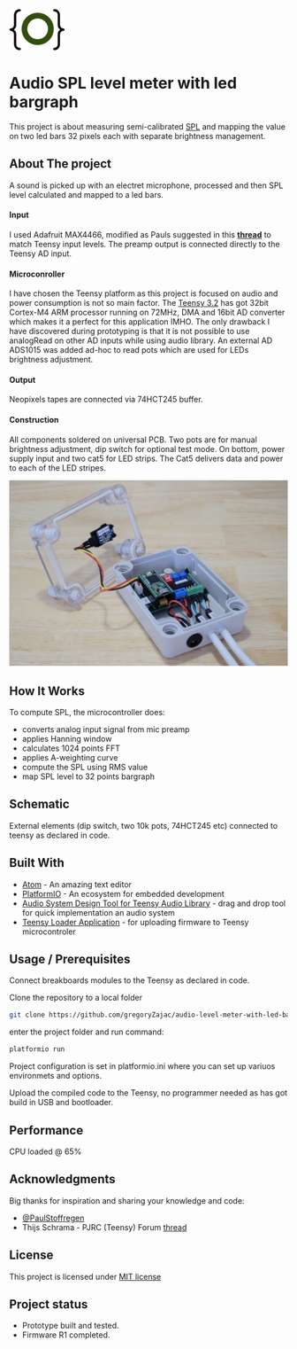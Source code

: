 <a href="http://gz.technology" target="_blank">![logo](doc/logo.png)</a>

# Audio SPL level meter with led bargraph

This project is about measuring semi-calibrated [SPL](https://en.wikipedia.org/wiki/Sound_pressure#Sound_pressure_level) and mapping the value on two led bars 32 pixels each with separate brightness management.

## About The project

A sound is picked up with an electret microphone, processed and then SPL level calculated and mapped to a led bars.

#### Input

I used Adafruit MAX4466, modified as Pauls suggested in this __[thread](https://forum.pjrc.com/threads/40468-Help-with-Basic-Audio-Lib-results?p=126317&viewfull=1#post126317)__ to match Teensy input levels. The preamp output is connected directly to the Teensy AD input.

#### Microconroller
I have chosen the Teensy platform as this project is focused on audio and power consumption is not so main factor. The [Teensy 3.2](https://www.pjrc.com/teensy/teensy31.html) has got 32bit Cortex-M4 ARM processor running on 72MHz, DMA and 16bit AD converter which makes it a perfect for this application IMHO.
The only drawback I have discovered during prototyping is that it is not possible to use analogRead on other AD inputs while using audio library. An external AD ADS1015 was added ad-hoc to read pots which are used for LEDs brightness adjustment.

#### Output
Neopixels tapes are connected via 74HCT245 buffer.

#### Construction

All components soldered on universal PCB. Two pots are for manual brightness adjustment, dip switch for optional test mode. On bottom, power supply input and two cat5 for LED strips. The Cat5 delivers data and power to each of the LED stripes.

![logo](doc/prototype.jpg)

## How It Works
To compute SPL, the microcontroller does:
- converts analog input signal from mic preamp
- applies Hanning window
- calculates 1024 points FFT
- applies A-weighting curve
- compute the SPL using RMS value
- map SPL level to 32 points bargraph

## Schematic
External elements (dip switch, two 10k pots, 74HCT245 etc) connected to teensy as declared in code.

## Built With
* [Atom](https://atom.io) - An amazing text editor
* [PlatformIO](https://platformio.org) - An ecosystem for embedded development
* [Audio System Design Tool for Teensy Audio Library](https://www.pjrc.com/teensy/gui/) - drag and drop tool for quick implementation an audio system
* [Teensy Loader Application](https://www.pjrc.com/teensy/loader.html) - for uploading firmware to Teensy microcontroler

## Usage / Prerequisites
Connect breakboards modules to the Teensy as declared in code.

Clone the repository to a local folder
```bash
git clone https://github.com/gregoryZajac/audio-level-meter-with-led-bargraph.git
```
enter the project folder and run command:
```bash
platformio run
```
Project configuration is set in platformio.ini where you can set up variuos environmets and options.

Upload the compiled code to the Teensy, no programmer needed as has got build in USB and bootloader.

## Performance
CPU loaded @ 65%

## Acknowledgments
Big thanks for inspiration and sharing your knowledge and code:
- [@PaulStoffregen](https://github.com/PaulStoffregen)
- Thijs Schrama - PJRC (Teensy) Forum [thread](https://forum.pjrc.com/threads/34371-Teensy-3-2-Sound-Level-Meter-(sound-measurement-device))

## License
This project is licensed under [MIT license](http://opensource.org/licenses/mit-license.php)

## Project status
- Prototype built and tested.
- Firmware R1 completed.
